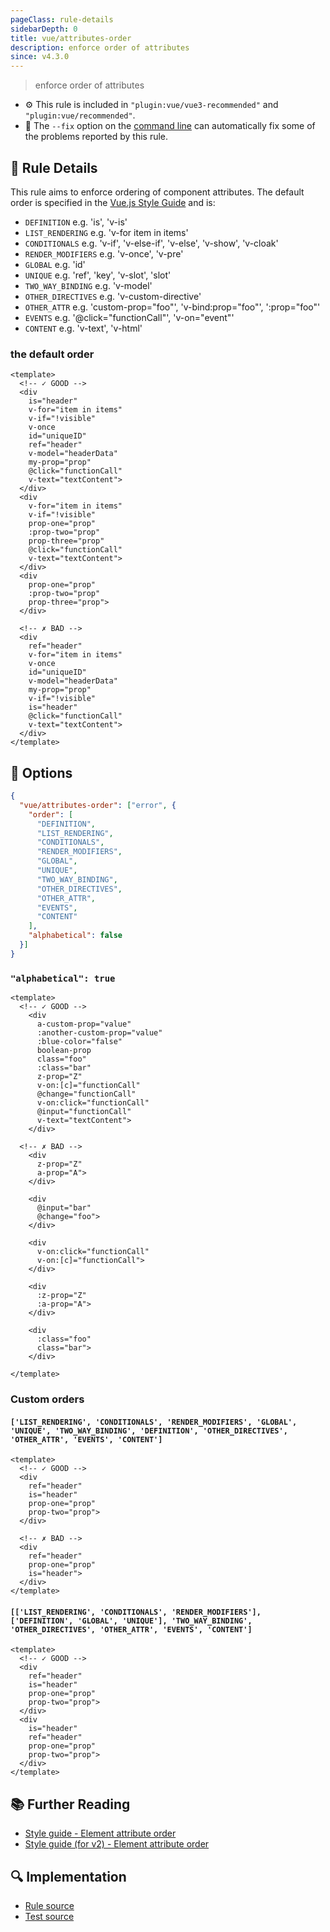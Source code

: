 ```yaml
---
pageClass: rule-details
sidebarDepth: 0
title: vue/attributes-order
description: enforce order of attributes
since: v4.3.0
---
```

> enforce order of attributes

- :gear: This rule is included in `"plugin:vue/vue3-recommended"` and `"plugin:vue/recommended"`.
- :wrench: The `--fix` option on the [command line](https://eslint.org/docs/user-guide/command-line-interface#fixing-problems) can automatically fix some of the problems reported by this rule.

## :book: Rule Details

This rule aims to enforce ordering of component attributes. The default order is specified in the [Vue.js Style Guide](https://v3.vuejs.org/style-guide/#element-attribute-order-recommended) and is:

- `DEFINITION`
  e.g. 'is', 'v-is'
- `LIST_RENDERING`
  e.g. 'v-for item in items'
- `CONDITIONALS`
  e.g. 'v-if', 'v-else-if', 'v-else', 'v-show', 'v-cloak'
- `RENDER_MODIFIERS`
  e.g. 'v-once', 'v-pre'
- `GLOBAL`
  e.g. 'id'
- `UNIQUE`
  e.g. 'ref', 'key', 'v-slot', 'slot'
- `TWO_WAY_BINDING`
  e.g. 'v-model'
- `OTHER_DIRECTIVES`
  e.g. 'v-custom-directive'
- `OTHER_ATTR`
  e.g. 'custom-prop="foo"', 'v-bind:prop="foo"', ':prop="foo"'
- `EVENTS`
  e.g. '@click="functionCall"', 'v-on="event"'
- `CONTENT`
  e.g. 'v-text', 'v-html'

### the default order

<eslint-code-block fix :rules="{'vue/attributes-order': ['error']}">

```vue
<template>
  <!-- ✓ GOOD -->
  <div
    is="header"
    v-for="item in items"
    v-if="!visible"
    v-once
    id="uniqueID"
    ref="header"
    v-model="headerData"
    my-prop="prop"
    @click="functionCall"
    v-text="textContent">
  </div>
  <div
    v-for="item in items"
    v-if="!visible"
    prop-one="prop"
    :prop-two="prop"
    prop-three="prop"
    @click="functionCall"
    v-text="textContent">
  </div>
  <div
    prop-one="prop"
    :prop-two="prop"
    prop-three="prop">
  </div>

  <!-- ✗ BAD -->
  <div
    ref="header"
    v-for="item in items"
    v-once
    id="uniqueID"
    v-model="headerData"
    my-prop="prop"
    v-if="!visible"
    is="header"
    @click="functionCall"
    v-text="textContent">
  </div>
</template>
```

</eslint-code-block>

## :wrench: Options
```json
{
  "vue/attributes-order": ["error", {
    "order": [
      "DEFINITION",
      "LIST_RENDERING",
      "CONDITIONALS",
      "RENDER_MODIFIERS",
      "GLOBAL",
      "UNIQUE",
      "TWO_WAY_BINDING",
      "OTHER_DIRECTIVES",
      "OTHER_ATTR",
      "EVENTS",
      "CONTENT"
    ],
    "alphabetical": false
  }]
}
```

### `"alphabetical": true` 

<eslint-code-block fix :rules="{'vue/attributes-order': ['error', {alphabetical: true}]}">

```vue
<template>
  <!-- ✓ GOOD -->
    <div
      a-custom-prop="value"
      :another-custom-prop="value"
      :blue-color="false"
      boolean-prop
      class="foo"
      :class="bar"
      z-prop="Z"
      v-on:[c]="functionCall"
      @change="functionCall"
      v-on:click="functionCall"
      @input="functionCall"
      v-text="textContent">
    </div>

  <!-- ✗ BAD -->
    <div
      z-prop="Z"
      a-prop="A">
    </div>

    <div
      @input="bar"
      @change="foo">
    </div>

    <div
      v-on:click="functionCall"
      v-on:[c]="functionCall">
    </div>

    <div
      :z-prop="Z"
      :a-prop="A">
    </div>

    <div
      :class="foo"
      class="bar">
    </div>

</template>
```

</eslint-code-block>

### Custom orders

#### `['LIST_RENDERING', 'CONDITIONALS', 'RENDER_MODIFIERS', 'GLOBAL', 'UNIQUE', 'TWO_WAY_BINDING', 'DEFINITION', 'OTHER_DIRECTIVES', 'OTHER_ATTR', 'EVENTS', 'CONTENT']`

<eslint-code-block fix :rules="{'vue/attributes-order': ['error', {order: ['LIST_RENDERING', 'CONDITIONALS', 'RENDER_MODIFIERS', 'GLOBAL', 'UNIQUE', 'TWO_WAY_BINDING', 'DEFINITION', 'OTHER_DIRECTIVES', 'OTHER_ATTR', 'EVENTS', 'CONTENT']}]}">

```vue
<template>
  <!-- ✓ GOOD -->
  <div
    ref="header"
    is="header"
    prop-one="prop"
    prop-two="prop">
  </div>

  <!-- ✗ BAD -->
  <div
    ref="header"
    prop-one="prop"
    is="header">
  </div>
</template>
```

</eslint-code-block>

#### `[['LIST_RENDERING', 'CONDITIONALS', 'RENDER_MODIFIERS'], ['DEFINITION', 'GLOBAL', 'UNIQUE'], 'TWO_WAY_BINDING', 'OTHER_DIRECTIVES', 'OTHER_ATTR', 'EVENTS', 'CONTENT']`

<eslint-code-block fix :rules="{'vue/attributes-order': ['error', {order: [['LIST_RENDERING', 'CONDITIONALS', 'RENDER_MODIFIERS'], ['DEFINITION', 'GLOBAL', 'UNIQUE'], 'TWO_WAY_BINDING', 'OTHER_DIRECTIVES', 'OTHER_ATTR', 'EVENTS', 'CONTENT']}]}">

```vue
<template>
  <!-- ✓ GOOD -->
  <div
    ref="header"
    is="header"
    prop-one="prop"
    prop-two="prop">
  </div>
  <div
    is="header"
    ref="header"
    prop-one="prop"
    prop-two="prop">
  </div>
</template>
```

</eslint-code-block>

## :books: Further Reading

- [Style guide - Element attribute order](https://v3.vuejs.org/style-guide/#element-attribute-order-recommended)
- [Style guide (for v2) - Element attribute order](https://vuejs.org/v2/style-guide/#Element-attribute-order-recommended)

## :mag: Implementation

- [Rule source](https://github.com/vuejs/eslint-plugin-vue/blob/master/lib/rules/attributes-order.js)
- [Test source](https://github.com/vuejs/eslint-plugin-vue/blob/master/tests/lib/rules/attributes-order.js)
